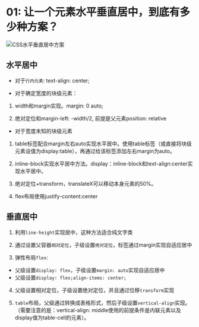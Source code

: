 # 01: 让一个元素水平垂直居中，到底有多少种方案？

![CSS水平垂直居中方案](https://imgvip.meishubao.com/msb_global/img/css_01.png)

## 水平居中
- 对于`行内元素`: text-align: center;

- 对于确定宽度的块级元素：

1. width和margin实现。margin: 0 auto;

2. 绝对定位和margin-left: -width/2, 前提是父元素position: relative

- 对于宽度未知的块级元素
1. table标签配合margin左右auto实现水平居中。使用table标签（或直接将块级元素设值为display:table），再通过给该标签添加左右margin为auto。

2. inline-block实现水平居中方法。display：inline-block和text-align:center实现水平居中。

3. 绝对定位+transform，translateX可以移动本身元素的50%。

4. flex布局使用justify-content:center

## 垂直居中
1. 利用`line-height`实现居中，这种方法适合纯文字类

2. 通过设置父容器`相对定位`，子级设置`绝对定位`，标签通过margin实现自适应居中

3. 弹性布局`flex`:
- 父级设置`display: flex`，子级设置`margin: auto`实现自适应居中
- 父级设置`display: flex;align-items: center;`

4. 父级设置相对定位，子级设置绝对定位，并且通过位移`transform`实现

5. `table`布局，父级通过转换成表格形式，然后子级设置`vertical-align`实现。（需要注意的是：vertical-align: middle使用的前提条件是内联元素以及display值为table-cell的元素）。